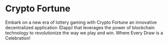 # Crypto Fortune
Embark on a new era of lottery gaming with Crypto Fortune an innovative decentralized application (Dapp) that leverages the power of blockchain technology to revolutionize the way we play and win. Where Every Draw is a Celebration!
